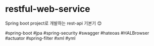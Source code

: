 # restful-web-service
Spring boot project로 개발하는 rest-api 기본기  :blush:

#spring-boot #jpa #spring-security #swagger #hateoas #HALBrowser #actuator #spring-filter #xml #yml

